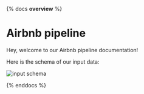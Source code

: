{% docs __overview__ %}
# Airbnb pipeline

Hey, welcome to our Airbnb pipeline documentation!

Here is the schema of our input data:
<!--[input schema](assets/input_schema.png) -->
![input schema](https://dbtlearn.s3.us-east-2.amazonaws.com/input_schema.png)

{% enddocs %}